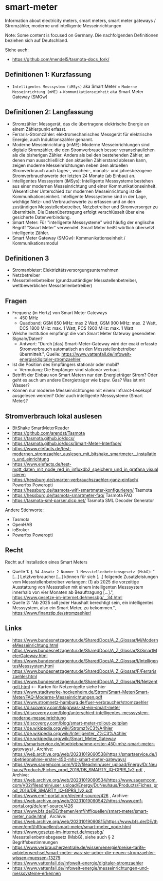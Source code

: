 # smart-meter
Information about electricity meters, smart meters, smart meter gateways / Stromzähler, moderne und intelligente Messeinrichtungen

Note: Some content is focused on Germany. Die nachfolgenden Definitionen beziehen sich auf Deutschland.

Siehe auch:
- https://github.com/mendel5/tasmota-docs_fork/

## Definitionen 1: Kurzfassung
- `Intelligentes Messsystem (iMSys)` aka Smart Meter = `Moderne Messeinrichtung (mME)` + `Kommunikationseinheit` aka Smart Meter Gateway (SMGw)

## Definitionen 2: Langfassung
- Stromzähler: Messgerät, das die übertragene elektrische Energie an einem Zählerpunkt erfasst.
- Ferraris-Stromzähler: elektromechanisches Messgerät für elektrische Energie, auch Induktionszähler genannt.
- Moderne Messeinrichtung (mME): Moderne Messeinrichtungen sind digitale Stromzähler, die den Stromverbrauch besser veranschaulichen als die bisherigen Zähler. Anders als bei den bestehenden Zähler, an denen man ausschließlich den aktuellen Zählerstand ablesen kann, zeigen moderne Messeinrichtungen neben dem aktuellen Stromverbrauch auch tages-, wochen-, monats- und jahresbezogene Stromverbrauchswerte der letzten 24 Monate (ab Einbau) an.
- Intelligentes Messsystem (iMSys): Intelligente Messsysteme bestehen aus einer modernen Messeinrichtung und einer Kommunikationseinheit. Wesentlicher Unterschied zur modernen Messeinrichtung ist die Kommunikationseinheit. Intelligente Messsysteme sind in der Lage, wichtige Netz- und Verbrauchswerte zu erfassen und an den zuständigen Messstellenbetreiber, Netzbetreiber und Stromversorger zu übermitteln. Die Datenübertragung erfolgt verschlüsselt über eine gesicherte Datenverbindung.
- Smart Meter: Für "intelligente Messsysteme" wird häufig der englische Begriff "Smart Meter" verwendet. Smart Meter heißt wörtlich übersetzt intelligente Zähler.
- Smart Meter Gateway (SMGw): Kommunikationseinheit / Kommunikationsmodul

## Definitionen 3
- Stromanbieter: Elek­tri­zi­täts­ver­sor­gungs­un­ter­neh­men
- Netzbetreiber
- Messstellenbetreiber (grundzuständiger Messstellenbetreiber, wettbewerblicher Messstellenbetreiber)

## Fragen
- Frequenz (in Hertz) von Smart Meter Gateways
  - 450 MHz
  - Quadband; GSM 850 MHz: max 2 Watt, GSM 900 MHz: max. 2 Watt, DCS 1800 MHz: max. 1 Watt, PCS 1900 MHz: max. 1 Watt
- Welche Institution empfängt die vom Smart Meter Gateway gesendeten Signale/Daten?
  - Antwort: "Durch [das] Smart-Meter-Gateway wird der exakt erfasste Stromverbrauch automatisch an den Messstellenbetreiber übermittelt.", Quelle: https://www.vattenfall.de/infowelt-energie/digitaler-stromzaehler
- Ist die Position des Empfängers stationär oder mobil?
  - Vermutung: Die Empfänger sind stationär verbaut.
- Betrifft der Einbau von Smart Metern nur den Energieträger Strom? Oder geht es auch um andere Energieträger wie bspw. Gas? Was ist mit Wasser?
- Können nur moderne Messeinrichtungen mit einem Infrarot-Lesekopf ausgelesen werden? Oder auch intelligente Messsysteme (Smart Meter)?

## Stromverbrauch lokal auslesen
- BitShake SmartMeterReader
- https://github.com/arendst/Tasmota
- https://tasmota.github.io/docs/
- https://tasmota.github.io/docs/Smart-Meter-Interface/
- https://www.elefacts.de/test-modernen_stromzaehler_auslesen_mit_bitshake_smartmeter__installation_und_einrichtung
- https://www.elefacts.de/test-mqtt_daten_mit_node_red_in_influxdb2_speichern_und_in_grafana_visualisieren
- https://hessburg.de/smarter-verbrauchszaehler-ganz-einfach/ Powerfox Poweropti
- https://hessburg.de/tasmota-wifi-smartmeter-konfigurieren/ Tasmota
- https://hessburg.de/tasmota-smartmeter-faq/ Tasmota FAQ
- https://tasmota-sml-parser.dicp.net/ Tasmota SML Decoder Generator

Andere Stichworte:
- Tasmota
- OpenHAB
- ioBroker
- Powerfox Poweropti

## Recht
Recht auf Installation eines Smart Meters
- Quelle 1: `§ 34 Absatz 2 Nummer 1 Messstellenbetriebsgesetz (MsbG)`: "[...] Letztverbraucher [...] können für sich [...] folgende Zusatzleistungen vom Messstellenbetreiber verlangen: (1) ab 2025 die vorzeitige Ausstattung von Messstellen mit einem intelligenten Messsystem innerhalb von vier Monaten ab Beauftragung [...].", https://www.gesetze-im-internet.de/messbg/__34.html
- Quelle 2: "Ab 2025 soll jeder Haushalt berechtigt sein, ein intelligentes Messsystem, also ein Smart Meter, zu bekommen.", https://www.finanztip.de/stromzaehler/

## Links
- https://www.bundesnetzagentur.de/SharedDocs/A_Z_Glossar/M/ModerneMesseinrichtung.html
- https://www.bundesnetzagentur.de/SharedDocs/A_Z_Glossar/S/SmartMeterGateway.html
- https://www.bundesnetzagentur.de/SharedDocs/A_Z_Glossar/I/IntelligentesMesssystem.html
- https://www.bundesnetzagentur.de/SharedDocs/A_Z_Glossar/F/Ferrariszaehler.html
- https://www.bundesnetzagentur.de/SharedDocs/A_Z_Glossar/N/Netzentgelt.html <-- Karten für Netzentgelte siehe hier
- https://www.stadtwerke-hockenheim.de/Strom/Smart-Meter/Smart-Meter/FAQ-Moderne-Messeinrichtungen.pdf
- https://www.stromnetz-hamburg.de/fuer-verbraucher/stromzaehler
- https://discovergy.com/blog/was-ist-ein-smart-meter
- https://discovergy.com/blog/unterschied-intelligentes-messsystem-moderne-messeinrichtung
- https://discovergy.com/blog/smart-meter-rollout-zeitplan
- https://de.wikipedia.org/wiki/Stromz%C3%A4hler
- https://de.wikipedia.org/wiki/Intelligenter_Z%C3%A4hler
- https://de.wikipedia.org/wiki/Smart_Meter_Gateway
- https://smartservice.de/inbetriebnahme-erster-450-mhz-smart-meter-gateways/ , Archive: https://web.archive.org/web/20231019060538/https://smartservice.de/inbetriebnahme-erster-450-mhz-smart-meter-gateways/
- https://www.sagemcom.com/V02/fileadmin/user_upload/Energy/Dr.Neuhaus/Products/Fiches_prod_2016/DB_SMARTY_IQ-GPRS_1v2.pdf , Archive: https://web.archive.org/web/20231019060534/https://www.sagemcom.com/V02/fileadmin/user_upload/Energy/Dr.Neuhaus/Products/Fiches_prod_2016/DB_SMARTY_IQ-GPRS_1v2.pdf
- https://www.emf-portal.org/de/emf-source/426 , Archive: https://web.archive.org/web/20231019060542/https://www.emf-portal.org/de/emf-source/426
- https://www.bfs.de/DE/themen/emf/hff/quellen/smart-meter/smart-meter_node.html , Archive: https://web.archive.org/web/20231019060815/https://www.bfs.de/DE/themen/emf/hff/quellen/smart-meter/smart-meter_node.html
- https://www.gesetze-im-internet.de/messbg/ Messstellenbetriebsgesetz (MsbG), siehe auch § 2 Begriffsbestimmungen
- https://www.verbraucherzentrale.de/wissen/energie/preise-tarife-anbieterwechsel/smart-meter-was-sie-ueber-die-neuen-stromzaehler-wissen-muessen-13275
- https://www.vattenfall.de/infowelt-energie/digitaler-stromzaehler
- https://www.vattenfall.de/infowelt-energie/messeinrichtungen-und-messsysteme-erkennen

